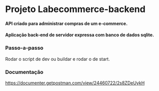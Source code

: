 
# Projeto Labecommerce-backend

#### API criado para administrar compras de um e-commerce. <br>

#### Aplicação back-end de servidor expressa com banco de dados sqlite.

### Passo-a-passo
Rodar o script de dev ou buildar e rodar o de start.

### Documentação
https://documenter.getpostman.com/view/24460722/2s8ZDeUykH
